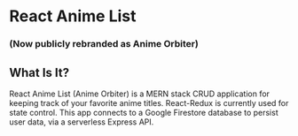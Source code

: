 # React Anime List
### (Now publicly rebranded as Anime Orbiter)
## What Is It?
React Anime List (Anime Orbiter) is a MERN stack CRUD application for keeping track of your favorite anime titles. React-Redux is currently used for state control. This app connects to a Google Firestore database to persist user data, via a serverless Express API.
